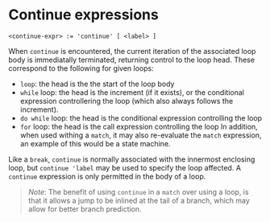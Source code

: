 # Continue expressions
```
<continue-expr> := 'continue' [ <label> ]
```

When `continue` is encountered, the current iteration of the associated loop body is immediatally terminated, returning control to the loop head.
These correspond to the following for given loops:
- `loop`: the head is the the start of the loop body
- `while` loop: the head is the increment (if it exists), or the conditional expression controllering the loop (which also always follows the increment).
- `do while` loop: the head is the conditional expression controlling the loop
- `for` loop: the head is the call expression controlling the loop
In addition, when used withing a `match`, it may also re-evaluate the `match` expression, an example of this would be a state machine.

Like a `break`, `continue` is normally associated with the innermost enclosing loop, but `continue 'label` may be used to specify the loop affected.
A `continue` expression is only permitted in the body of a loop.

> _Note_: The benefit of using `continue` in a `match` over using a loop, is that it allows a jump to be inlined at the tail of a branch, which may allow for better branch prediction.
